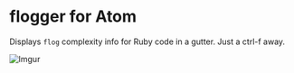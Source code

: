 # flogger for Atom

Displays `flog` complexity info for Ruby code in a gutter. Just a ctrl-f away.

![Imgur](http://i.imgur.com/Y8EcWIz.png)
